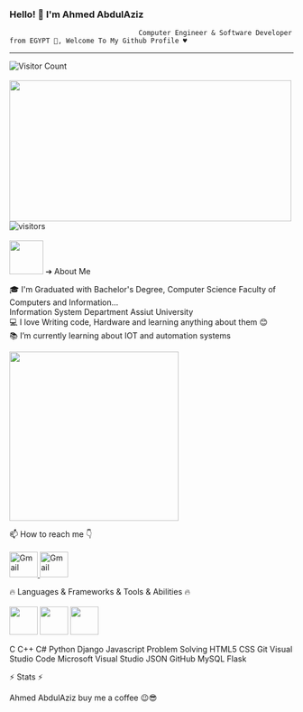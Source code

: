 ###                                                         Hello! 👋 I'm Ahmed AbdulAziz
                                    Computer Engineer & Software Developer from EGYPT 👋, Welcome To My Github Profile ♥
---------------------------------------------------------------------
![Visitor Count](https://profile-counter.glitch.me/AhmedSAad5/count.svg)<br><br>
<img src="https://user-images.githubusercontent.com/45937473/187447502-70e6ff37-46e0-440a-9093-e2e281024410.gif" width=500 height=250>
![visitors](https://visitor-badge.laobi.icu/badge?page_id=page.id) <br><br>
<img src="https://user-images.githubusercontent.com/45937473/187419128-e4628d24-ac10-4473-b923-c02c8f9ebe2f.gif" width=60 height55> ➔ About Me

<p>
🎓 I'm Graduated with Bachelor's Degree, Computer Science Faculty of Computers and Information...  <br>
                    Information System Department Assiut University <br>
💻 I love Writing code, Hardware and learning anything about them 😊 <br>
📚 I’m currently learning about IOT and automation systems <br>
</p>

<img src="https://user-images.githubusercontent.com/45937473/186777755-c5bb49e4-c023-4cec-b3ce-73d3547b1f12.gif" width=300 height400>


📫 How to reach me 👇<br><br>
      <a href="https://mail.google.com/mail/u/0/?tab=km#inbox">
         <img alt="Gmail" src="https://user-images.githubusercontent.com/45937473/187434330-e54450c7-4cb6-4f27-a253-458125e78964.png"
         width="50" height="45">
      </a>
      <a href="https://mail.google.com/mail/u/0/?tab=km#inbox">
         <img alt="Gmail" src="https://user-images.githubusercontent.com/45937473/187434330-e54450c7-4cb6-4f27-a253-458125e78964.png"
         width="50" height="45">
      </a>
      

🔥 Languages & Frameworks & Tools & Abilities 🔥<br><br>
<img src="https://user-images.githubusercontent.com/45937473/187431367-a62b7ed3-30c0-4241-aa1d-147ff0edab68.png" width=50 height45>
<img src="https://user-images.githubusercontent.com/45937473/187432646-e683a81c-4bf5-4305-8496-4d71e8b5bb79.png" width=50 height45>
<img src="https://user-images.githubusercontent.com/45937473/187432108-927df91d-317b-4453-9603-979575ce85ad.png" width=50 height45>


C C++ C# Python Django Javascript Problem Solving HTML5 CSS Git Visual Studio Code Microsoft Visual Studio JSON GitHub MySQL Flask

⚡ Stats ⚡



Ahmed AbdulAziz buy me a coffee 😉😎

